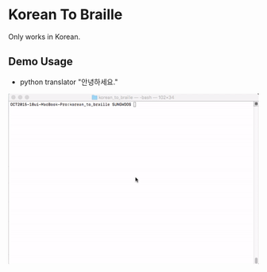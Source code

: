 # Korean To Braille

Only works in Korean.

## Demo Usage

* python translator "안녕하세요."

![](img/demo.gif)
